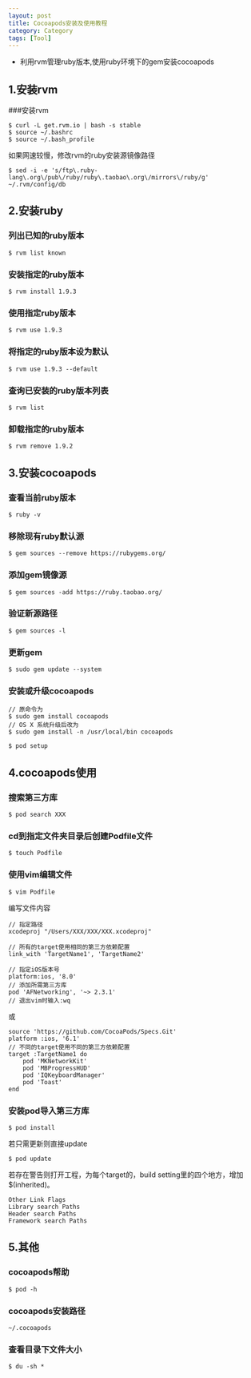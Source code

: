 ```yaml
---
layout: post
title: Cocoapods安装及使用教程
category: Category
tags: [Tool]
---
```



* 利用rvm管理ruby版本,使用ruby环境下的gem安装cocoapods



## 1.安装rvm

###安装rvm

```
$ curl -L get.rvm.io | bash -s stable
$ source ~/.bashrc
$ source ~/.bash_profile
```

如果网速较慢，修改rvm的ruby安装源镜像路径

```
$ sed -i -e 's/ftp\.ruby-lang\.org\/pub\/ruby/ruby\.taobao\.org\/mirrors\/ruby/g' ~/.rvm/config/db
```


## 2.安装ruby


### 列出已知的ruby版本

```
$ rvm list known
```

### 安装指定的ruby版本

```
$ rvm install 1.9.3
```

### 使用指定ruby版本

```
$ rvm use 1.9.3
```

### 将指定的ruby版本设为默认

```
$ rvm use 1.9.3 --default
```

### 查询已安装的ruby版本列表

```
$ rvm list
```

### 卸载指定的ruby版本

```
$ rvm remove 1.9.2
```

## 3.安装cocoapods

### 查看当前ruby版本

```
$ ruby -v
```

### 移除现有ruby默认源

```
$ gem sources --remove https://rubygems.org/
```


### 添加gem镜像源

```
$ gem sources -add https://ruby.taobao.org/
```

### 验证新源路径

```
$ gem sources -l
```

### 更新gem

```
$ sudo gem update --system
```

### 安装或升级cocoapods

```
// 原命令为
$ sudo gem install cocoapods
// OS X 系统升级后改为
$ sudo gem install -n /usr/local/bin cocoapods

$ pod setup
```

## 4.cocoapods使用

### 搜索第三方库

```
$ pod search XXX
```

### cd到指定文件夹目录后创建Podfile文件

```
$ touch Podfile
```

### 使用vim编辑文件

```
$ vim Podfile
```

编写文件内容

```
// 指定路径
xcodeproj "/Users/XXX/XXX/XXX.xcodeproj"

// 所有的target使用相同的第三方依赖配置
link_with 'TargetName1', 'TargetName2'

// 指定iOS版本号
platform:ios, '8.0'
// 添加所需第三方库
pod 'AFNetworking', '~> 2.3.1'
// 退出vim时输入:wq
```

或

```
source 'https://github.com/CocoaPods/Specs.Git'
platform :ios, '6.1'
// 不同的target使用不同的第三方依赖配置 
target :TargetName1 do
    pod 'MKNetworkKit'
    pod 'MBProgressHUD'
    pod 'IQKeyboardManager'
    pod 'Toast'
end
```


### 安装pod导入第三方库

```
$ pod install
```

若只需更新则直接update

```
$ pod update
```

若存在警告则打开工程，为每个target的，build setting里的四个地方，增加$(inherited)。 

```
Other Link Flags 
Library search Paths
Header search Paths
Framework search Paths
```

## 5.其他

### cocoapods帮助

```
$ pod -h
```

### cocoapods安装路径

```
~/.cocoapods
```

### 查看目录下文件大小

```
$ du -sh *
```

